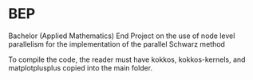 # BEP
Bachelor (Applied Mathematics) End Project on the use of node level parallelism for the implementation of the parallel Schwarz method

To compile the code, the reader must have kokkos, kokkos-kernels, and matplotplusplus copied into the main folder. 
